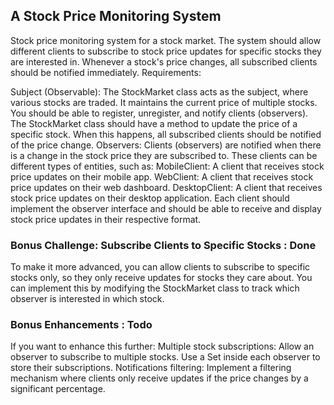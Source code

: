## A Stock Price Monitoring System
Stock price monitoring system for a stock market. The system should allow different clients to subscribe to stock price updates for specific stocks they are interested in. Whenever a stock's price changes, all subscribed clients should be notified immediately.
Requirements:

Subject (Observable): The StockMarket class acts as the subject, where various stocks are traded. It maintains the current price of multiple stocks.
        You should be able to register, unregister, and notify clients (observers).
        The StockMarket class should have a method to update the price of a specific stock. When this happens, all subscribed clients should be notified of the price change.
Observers: Clients (observers) are notified when there is a change in the stock price they are subscribed to. These clients can be different types of entities, such as:
        MobileClient: A client that receives stock price updates on their mobile app.
        WebClient: A client that receives stock price updates on their web dashboard.
        DesktopClient: A client that receives stock price updates on their desktop application.
Each client should implement the observer interface and should be able to receive and display stock price updates in their respective format.

### Bonus Challenge: Subscribe Clients to Specific Stocks   : Done

To make it more advanced, 
you can allow clients to subscribe to specific stocks only, 
so they only receive updates for stocks they care about. 
You can implement this by modifying the StockMarket 
class to track which observer is interested in which stock.

### Bonus Enhancements : Todo
If you want to enhance this further:
Multiple stock subscriptions: Allow an observer to subscribe to multiple stocks.
    Use a Set<String> inside each observer to store their subscriptions.
Notifications filtering: Implement a filtering mechanism where clients only receive updates 
if the price changes by a significant percentage.